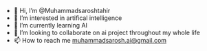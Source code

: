 - 👋 Hi, I’m @Muhammadsaroshtahir
- 👀 I’m interested in artifical intelligence
- 🌱 I’m currently learning AI
- 💞️ I’m looking to collaborate on ai project throughout my whole life
- 📫 How to reach me muhammadsarosh.ai@gmail.com
